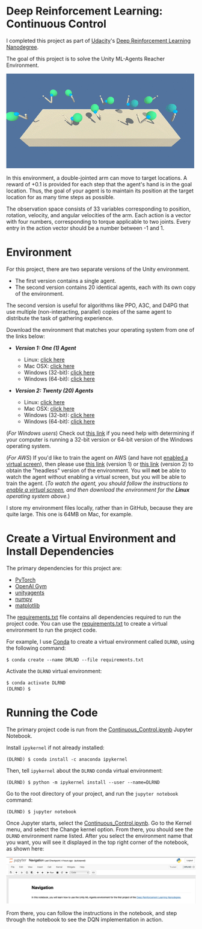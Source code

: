 # Deep Reinforcement Learning: Continuous Control

I completed this project as part of [Udacity](https://www.udacity.com)'s [Deep Reinforcement Learning Nanodegree](https://www.udacity.com/course/deep-reinforcement-learning-nanodegree--nd893).

The goal of this project is to solve the Unity ML-Agents Reacher Environment.

![Unity ML-Agents Reacher Environment](images/reacher_env.gif)

In this environment, a double-jointed arm can move to target locations. A reward of +0.1 is provided for each step that the agent's hand is in the goal location. Thus, the goal of your agent is to maintain its position at the target location for as many time steps as possible.

The observation space consists of 33 variables corresponding to position, rotation, velocity, and angular velocities of the arm. Each action is a vector with four numbers, corresponding to torque applicable to two joints. Every entry in the action vector should be a number between -1 and 1.



# Environment

For this project, there are two separate versions of the Unity environment. 
* The first version contains a single agent.
* The second version contains 20 identical agents, each with its own copy of the environment. 

The second version is useful for algorithms like PPO, A3C, and D4PG that use multiple (non-interacting, parallel) copies of the same agent to distribute the task of gathering experience.


Download the environment that matches your operating system from one of the links below:

- **_Version 1: One (1) Agent_**
    - Linux: [click here](https://s3-us-west-1.amazonaws.com/udacity-drlnd/P2/Reacher/one_agent/Reacher_Linux.zip)
    - Mac OSX: [click here](https://s3-us-west-1.amazonaws.com/udacity-drlnd/P2/Reacher/one_agent/Reacher.app.zip)
    - Windows (32-bit): [click here](https://s3-us-west-1.amazonaws.com/udacity-drlnd/P2/Reacher/one_agent/Reacher_Windows_x86.zip)
    - Windows (64-bit): [click here](https://s3-us-west-1.amazonaws.com/udacity-drlnd/P2/Reacher/one_agent/Reacher_Windows_x86_64.zip)

- **_Version 2: Twenty (20) Agents_**
    - Linux: [click here](https://s3-us-west-1.amazonaws.com/udacity-drlnd/P2/Reacher/Reacher_Linux.zip)
    - Mac OSX: [click here](https://s3-us-west-1.amazonaws.com/udacity-drlnd/P2/Reacher/Reacher.app.zip)
    - Windows (32-bit): [click here](https://s3-us-west-1.amazonaws.com/udacity-drlnd/P2/Reacher/Reacher_Windows_x86.zip)
    - Windows (64-bit): [click here](https://s3-us-west-1.amazonaws.com/udacity-drlnd/P2/Reacher/Reacher_Windows_x86_64.zip)

(_For Windows users_) Check out [this link](https://support.microsoft.com/en-us/help/827218/how-to-determine-whether-a-computer-is-running-a-32-bit-version-or-64) if you need help with determining if your computer is running a 32-bit version or 64-bit version of the Windows operating system.

(_For AWS_) If you'd like to train the agent on AWS (and have not [enabled a virtual screen](https://github.com/Unity-Technologies/ml-agents/blob/master/docs/Training-on-Amazon-Web-Service.md)), then please use [this link](https://s3-us-west-1.amazonaws.com/udacity-drlnd/P2/Reacher/one_agent/Reacher_Linux_NoVis.zip) (version 1) or [this link](https://s3-us-west-1.amazonaws.com/udacity-drlnd/P2/Reacher/Reacher_Linux_NoVis.zip) (version 2) to obtain the "headless" version of the environment.  You will **not** be able to watch the agent without enabling a virtual screen, but you will be able to train the agent.  (_To watch the agent, you should follow the instructions to [enable a virtual screen](https://github.com/Unity-Technologies/ml-agents/blob/master/docs/Training-on-Amazon-Web-Service.md), and then download the environment for the **Linux** operating system above._)

I store my environment files locally, rather than in GitHub, because they are quite large. This one is 64MB on Mac, for example. 


# Create a Virtual Environment and Install Dependencies
The primary dependencies for this project are:

* [PyTorch](https://pytorch.org)
* [OpenAI Gym](https://gym.openai.com)
* [unityagents](https://pypi.org/project/unityagents/)
* [numpy](https://numpy.org)
* [matplotlib](https://matplotlib.org)

The [requirements.txt](requirements.txt) file contains all dependencies required to run the project code. You can use the [requirements.txt](requirements.txt) to create a virtual environment to run the project code.

For example, I use [Conda](https://docs.conda.io/) to create a virtual environment called `DLRND`, using the following command:

```shell
$ conda create --name DRLND --file requirements.txt
```
Activate the `DLRND` virtual environment:
```
$ conda activate DLRND
(DLRND) $ 
```

# Running the Code

The primary project code is run from the [Continuous_Control.ipynb](Continuous_Control.ipynb) Jupyter Notebook.


Install `ipykernel` if not already installed:
```
(DLRND) $ conda install -c anaconda ipykernel
```

Then, tell `ipykernel` about the `DLRND` conda virtual environment:
```
(DLRND) $ python -m ipykernel install --user --name=DLRND
```

Go to the root directory of your project, and run the `jupyter notebook` command:
```
(DLRND) $ jupyter notebook
```
Once Jupyter starts, select the [Continuous_Control.ipynb](Continuous_Control.ipynb). Go to the Kernel menu, and select the Change kernel option. From there, you should see the `DLRND` environment name listed. After you select the environment name that you want, you will see it displayed in the top right corner of the notebook, as shown here:

![Notebook shows selected Kernel](images/notebook_kernel.png)

From there, you can follow the instructions in the notebook, and step through the notebook to see the DQN implementation in action.



